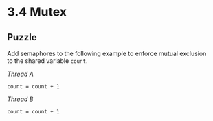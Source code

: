 # 3.4 Mutex

## Puzzle

Add semaphores to the following example to enforce mutual exclusion \
to the shared variable `count`.

*Thread A*
```
count = count + 1
```

*Thread B*
```
count = count + 1
```
